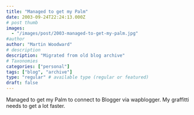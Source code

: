 ```yaml
---
title: "Managed to get my Palm"
date: 2003-09-24T22:24:13.000Z
# post thumb
images:
  - "/images/post/2003-managed-to-get-my-palm.jpg"
#author
author: "Martin Woodward"
# description
description: "Migrated from old blog archive"
# Taxonomies
categories: ["personal"]
tags: ["blog", "archive"]
type: "regular" # available type (regular or featured)
draft: false
---
```

Managed to get my Palm to connect to Blogger via wapblogger.  My graffitti needs to get a lot faster.